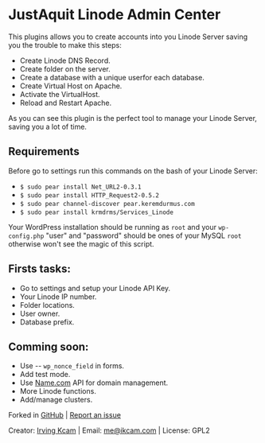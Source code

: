 JustAquit Linode Admin Center
=============================

This plugins allows you to create accounts into you Linode Server saving you the trouble to make this steps:

* Create Linode DNS Record.
* Create folder on the server.
* Create a database with a unique userfor each database.
* Create Virtual Host on Apache.
* Activate the VirtualHost.
* Reload and Restart Apache.

As you can see this plugin is the perfect tool to manage your Linode Server, saving you a lot of time.


Requirements
------------
Before go to settings run this commands on the bash of your Linode Server:
		
* `$ sudo pear install Net_URL2-0.3.1`
* `$ sudo pear install HTTP_Request2-0.5.2`
* `$ sudo pear channel-discover pear.keremdurmus.com`
* `$ sudo pear install krmdrms/Services_Linode`

Your WordPress installation should be running as `root` and your `wp-config.php` "user" and "password" should be ones of your MySQL `root` otherwise won't see the magic of this script.

Firsts tasks:
-------------

* Go to settings and setup your Linode API Key.
* Your Linode IP number.
* Folder locations.
* User owner.
* Database prefix.

Comming soon:
-------------
* Use -- `wp_nonce_field` in forms.
* Add test mode.
* Use [Name.com](http://name.com) API for domain management.
* More Linode functions.
* Add/manage clusters.

Forked in [GitHub](https://github.com/ikcam/justaquit-admin) | [Report an issue](https://github.com/ikcam/justaquit-admin/issues)

Creator: [Irving Kcam](http://ikcam.com) | Email: [me@ikcam.com](mailto:me@ikcam) |	License: GPL2